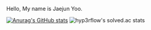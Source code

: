 Hello, My name is Jaejun Yoo.

[![Anurag's GitHub stats](https://github-readme-stats.vercel.app/api?username=zoflqldks123)](https://github.com/anuraghazra/github-readme-stats)
![hyp3rflow's solved.ac stats](https://github-readme-solvedac.hyp3rflow.vercel.app/api/?handle=zoflqldks123)
